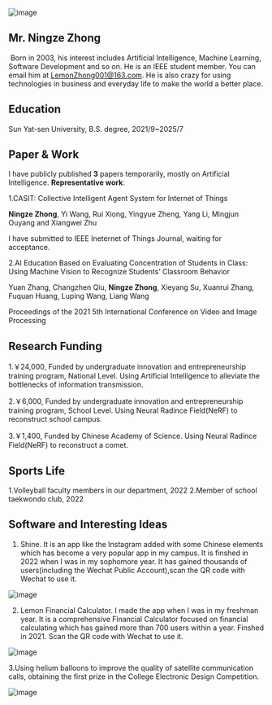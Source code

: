 ![image](https://github.com/LemonZhong/LemonZhong.github.io/assets/89432570/cfa3d3b7-bc81-44a8-b1ff-89684d493004)




## **Mr. Ningze Zhong**

​  Born in 2003, his interest includes Artificial Intelligence, Machine Learning, Software Development and so on. He is an IEEE student member. You can email him at LemonZhong001@163.com. He is also crazy for using technologies in business and everyday life to make the world a better place. 



## **Education**

  Sun Yat-sen University, B.S. degree, 2021/9~2025/7



## **Paper & Work**

  I have publicly published **3** papers temporarily, mostly on Artificial Intelligence. 
  **Representative work**:

  1.CASIT: Collective Intelligent Agent System for Internet of Things
  
  **Ningze Zhong**, Yi Wang, Rui Xiong, Yingyue Zheng, Yang Li, Mingjun Ouyang and Xiangwei Zhu
  
  I have submitted to IEEE Ineternet of Things Journal, waiting for acceptance.

  2.AI Education Based on Evaluating Concentration of Students in Class: Using Machine Vision to Recognize Students’ Classroom Behavior
  
  Yuan Zhang, Changzhen Qiu, **Ningze Zhong**, Xieyang Su, Xuanrui Zhang, Fuquan Huang, Luping Wang, Liang Wang
  
   Proceedings of the 2021 5th International Conference on Video and Image Processing

## **Research Funding**

  1.￥24,000,  Funded by undergraduate innovation and entrepreneurship training program, National Level. Using Artificial Intelligence to alleviate the bottlenecks of information transmission.

  2.￥6,000,  Funded by undergraduate innovation and entrepreneurship training program, School Level. Using Neural Radince Field(NeRF) to reconstruct school campus.

  3.￥1,400, Funded by Chinese Academy of Science. Using Neural Radince Field(NeRF) to reconstruct a comet.


## **Sports Life**
1.Volleyball faculty members in our department, 2022
2.Member of school taekwondo club, 2022


## **Software and Interesting Ideas**

1. Shine. It is an app like the Instagram added with some Chinese elements which has become a very popular app in my campus. It is finshed in 2022 when I was in my sophomore year. It has gained thousands of users(including the Wechat Public Account),scan the QR code with Wechat to use it.

![image](https://github.com/LemonZhong/LemonZhong.github.io/assets/89432570/a2c7e3a2-f92b-4fbe-8413-8c13f4dabf47)


2. Lemon Financial Calculator. I made the app when I was in my freshman year. It is a comprehensive Financial Calculator focused on financial calculating which has gained more than 700 users within a year. Finshed in 2021. Scan the QR code with Wechat to use it.

![image](https://github.com/LemonZhong/LemonZhong.github.io/assets/89432570/f58f26a7-1ba9-4fe3-8c72-8046fe58431b)

3.Using helium balloons to improve the quality of satellite communication calls, obtaining the first prize in the College Electronic Design Competition.

![image](https://github.com/LemonZhong/LemonZhong.github.io/assets/89432570/164a2ce8-6b65-4312-a138-2406faaca349)












